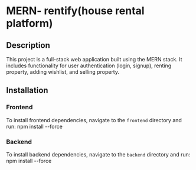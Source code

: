 # MERN- rentify(house rental platform)

## Description

This project is a full-stack web application built using the MERN stack. It includes functionality for user authentication (login, signup), renting property, adding wishlist, and selling property. 

## Installation

### Frontend

To install frontend dependencies, navigate to the `frontend` directory and run:
npm install --force

### Backend

To install backend dependencies, navigate to the `backend` directory and run:
npm install --force
